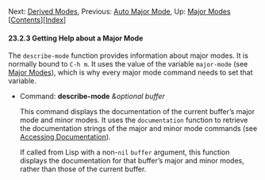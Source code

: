 <!-- This is the GNU Emacs Lisp Reference Manual
corresponding to Emacs version 27.2.

Copyright (C) 1990-1996, 1998-2021 Free Software Foundation,
Inc.

Permission is granted to copy, distribute and/or modify this document
under the terms of the GNU Free Documentation License, Version 1.3 or
any later version published by the Free Software Foundation; with the
Invariant Sections being "GNU General Public License," with the
Front-Cover Texts being "A GNU Manual," and with the Back-Cover
Texts as in (a) below.  A copy of the license is included in the
section entitled "GNU Free Documentation License."

(a) The FSF's Back-Cover Text is: "You have the freedom to copy and
modify this GNU manual.  Buying copies from the FSF supports it in
developing GNU and promoting software freedom." -->

<!-- Created by GNU Texinfo 6.7, http://www.gnu.org/software/texinfo/ -->

Next: [Derived Modes](Derived-Modes.html), Previous: [Auto Major Mode](Auto-Major-Mode.html), Up: [Major Modes](Major-Modes.html)   \[[Contents](index.html#SEC_Contents "Table of contents")]\[[Index](Index.html "Index")]

#### 23.2.3 Getting Help about a Major Mode

The `describe-mode` function provides information about major modes. It is normally bound to `C-h m`. It uses the value of the variable `major-mode` (see [Major Modes](Major-Modes.html)), which is why every major mode command needs to set that variable.

*   Command: **describe-mode** *\&optional buffer*

    This command displays the documentation of the current buffer’s major mode and minor modes. It uses the `documentation` function to retrieve the documentation strings of the major and minor mode commands (see [Accessing Documentation](Accessing-Documentation.html)).

    If called from Lisp with a non-`nil` `buffer` argument, this function displays the documentation for that buffer’s major and minor modes, rather than those of the current buffer.
